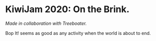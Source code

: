 # KiwiJam 2020: On the Brink.
*Made in collaboration with Treeboater.*

Bop It! seems as good as any activity when the world is about to end.
